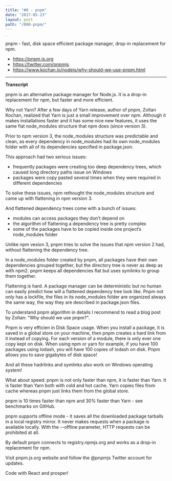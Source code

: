```yaml
---
title: "#8 - pnpm"
date: "2017-05-23"
layout: post
path: "/008-pnpm/"
---
```


<iframe width="6" height="1" scrolling="no" frameborder="no" src="https://w.soundcloud.com/player/?url=https%3A//api.soundcloud.com/tracks/324063275&amp;color=ff5500&amp;auto_play=false&amp;hide_related=false&amp;show_comments=true&amp;show_user=true&amp;show_reposts=false"></iframe>

pnpm - fast, disk space efficient package manager, drop-in replacement for npm.

- https://pnpm.js.org
- https://twitter.com/pnpmjs
- https://www.kochan.io/nodejs/why-should-we-use-pnpm.html

---
**Transcript**

pnpm is an alternative package manager for Node.js. It is a drop-in replacement for npm, but faster and more efficient.

Why not Yarn?
After a few days of Yarn release, author of pnpm, Zoltan Kochan, realized that Yarn is just a small improvement over npm. Although it makes installations faster and it has some nice new features, it uses the same flat node_modules structure that npm does (since version 3).

Prior to npm version 3, the node_modules structure was predictable and clean, as every dependency in node_modules had its own node_modules folder with all of its dependencies specified in package.json.

This approach had two serious issues:
- frequently packages were creating too deep dependency trees, which caused long directory paths issue on Windows
- packages were copy pasted several times when they were required in different dependencies

To solve these issues, npm rethought the node_modules structure and came up with flattening in npm version 3.

And flattened dependency trees come with a bunch of issues:
- modules can access packages they don’t depend on
- the algorithm of flattening a dependency tree is pretty complex
- some of the packages have to be copied inside one project’s node_modules folder

Unlike npm vesion 3, pnpm tries to solve the issues that npm version 2 had, without flattening the dependency tree. 

In a node_modules folder created by pnpm, all packages have their own dependencies grouped together, but the directory tree is never as deep as with npm2. pnpm keeps all dependencies flat but uses symlinks to group them together.

Flattening is hard. A package manager can be deterministic but no human can easily predict how will a flattened dependency tree look like. Pnpm not only has a lockfile, the files in its node_modules folder are organized always the same way, the way they are described in package.json files.

To understand pnpm algorithm in details I recommend to read a blog post by Zoltan: "Why should we use pnpm?".

Pnpm is very efficien in Disk Space usage.
When you install a package, it is saved in a global store on your machine, then pnpm creates a hard link from it instead of copying. For each version of a module, there is only ever one copy kept on disk. When using npm or yarn for example, if you have 100 packages using lodash, you will have 100 copies of lodash on disk. Pnpm allows you to save gigabytes of disk space!

And all these hadrlinks and symlinks also work on Windows operating system!

 What about speed: pnpm is not only faster than npm, it is faster than Yarn. It is faster than Yarn both with cold and hot cache. Yarn copies files from cache whereas pnpm just links them from the global store.

 pnpm is 10 times faster than npm and 30% faster than Yarn - see benchmarks on GitHub.

pnpm supports offline mode - it saves all the downloaded package tarballs in a local registry mirror. It never makes requests when a package is available locally. With the --offline parameter, HTTP requests can be prohibited at all.

By default pnpm connects to registry.npmjs.org and works as a drop-in replacement for npm.

Visit pnpm.js.org website and follow the @pnpmjs Twitter account for updates.

Code with React and prosper!
